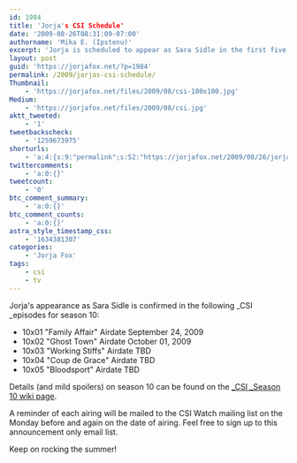 ```yaml
---
id: 1984
title: 'Jorja's CSI Schedule'
date: '2009-08-26T08:31:09-07:00'
authorname: 'Mika E. (Ipstenu)'
excerpt: 'Jorja is scheduled to appear as Sara Sidle in the first five episodes of Season 10.'
layout: post
guid: 'https://jorjafox.net/?p=1984'
permalink: /2009/jorjas-csi-schedule/
Thumbnail:
    - 'https://jorjafox.net/files/2009/08/csi-100x100.jpg'
Medium:
    - 'https://jorjafox.net/files/2009/08/csi.jpg'
aktt_tweeted:
    - '1'
tweetbackscheck:
    - '1259673975'
shorturls:
    - 'a:4:{s:9:"permalink";s:52:"https://jorjafox.net/2009/08/26/jorjas-csi-schedule/";s:7:"tinyurl";s:26:"http://tinyurl.com/yh29okj";s:4:"isgd";s:18:"http://is.gd/52Wlr";s:5:"bitly";s:19:"http://bit.ly/4cDNr";}'
twittercomments:
    - 'a:0:{}'
tweetcount:
    - '0'
btc_comment_summary:
    - 'a:0:{}'
btc_comment_counts:
    - 'a:0:{}'
astra_style_timestamp_css:
    - '1634381307'
categories:
    - 'Jorja Fox'
tags:
    - csi
    - tv
---
```


Jorja's appearance as Sara Sidle is confirmed in the following _CSI _episodes for season 10:
<ul>
	<li>10x01 "Family Affair" Airdate September 24, 2009</li>
	<li>10x02 "Ghost Town" Airdate October 01, 2009</li>
 	<li>10x03 "Working Stiffs" Airdate TBD</li>
 	<li>10x04 "Coup de Grace" Airdate TBD</li>
 	<li>10x05 "Bloodsport" Airdate TBD</li>
</ul>

Details (and mild spoilers) on season 10 can be found on the <a href="https://jorjafox.net/wiki/CSI:_Crime_Scene_Investigation_%28season_10%29">_CSI _Season 10 wiki page</a>.

A reminder of each airing will be mailed to the CSI Watch mailing list on the Monday before and again on the date of airing. Feel free to sign up to this announcement only email list.

Keep on rocking the summer!

